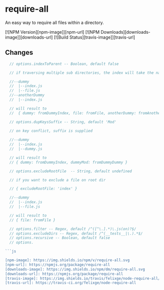 # require-all

An easy way to require all files within a directory.

[![NPM Version][npm-image]][npm-url]
[![NPM Downloads][downloads-image]][downloads-url]
[![Build Status][travis-image]][travis-url]

## Changes
```js
  // options.indexToParent -- Boolean, default false

  // if traversing multiple sub directories, the index will take the name of the folder

  //--dummy
  //  |--index.js
  //  |--file.js
  //--anotherDummy
  //  |--index.js

  // will result to
  //  { dummy: fromDummyIndex, file: fromFile, anotherDummy: fromAnotherDummyIndex }

  // options.dupKeysSuffix -- String, default 'Mod'
  
  // on key conflict, suffix is supplied

  //--dummy
  //  |--index.js
  //  |--dummy.js

  // will result to
  // { dummy: fromDummyIndex, dummyMod: fromDummyDummy }

  // options.excludeRootFile  -- String, default undefined

  // if you want to exclude a file on root dir

  // { excludeRootFile: 'index' }

  //--dummy
  //  |--index.js
  //  |--file.js

  // will result to
  // { file: fromFile }

  // options.filter -- Regex, default /^([^\.].*)\.js(on)?$/
  // options.excludeDirs -- Regex, default /^(__tests__|\.).*$/
  // options.recursive -- Boolean, default false
  // options.

```js

[npm-image]: https://img.shields.io/npm/v/require-all.svg
[npm-url]: https://npmjs.org/package/require-all
[downloads-image]: https://img.shields.io/npm/dm/require-all.svg
[downloads-url]: https://npmjs.org/package/require-all
[travis-image]: https://img.shields.io/travis/felixge/node-require-all/master.svg
[travis-url]: https://travis-ci.org/felixge/node-require-all
